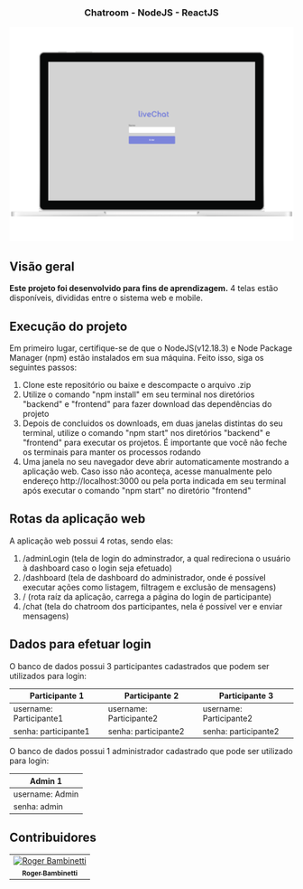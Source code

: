 <h3 align="center">
	Chatroom - NodeJS - ReactJS
</h3>

<p align="center">
<img
		width="700"
		src="https://github.com/RogerBambinetti/live-chat-nodejs/blob/master/preview/Screenshot0.png">
</p>

## Visão geral

**Este projeto foi desenvolvido para fins de aprendizagem.** 4 telas estão disponíveis, divididas entre o sistema web e mobile.

## Execução do projeto

Em primeiro lugar, certifique-se de que o NodeJS(v12.18.3) e Node Package Manager (npm) estão instalados em sua máquina. Feito isso, siga os seguintes passos:

1. Clone este repositório ou baixe e descompacte o arquivo .zip
2. Utilize o comando "npm install" em seu terminal nos diretórios "backend" e "frontend" para fazer download das dependências do projeto
3. Depois de concluidos os downloads, em duas janelas distintas do seu terminal, utilize o comando "npm start" nos diretórios "backend" e "frontend" para executar os projetos. É importante que você não feche os terminais para manter os processos rodando
4. Uma janela no seu navegador deve abrir automaticamente mostrando a aplicação web. Caso isso não aconteça, acesse manualmente pelo endereço http://localhost:3000 ou pela porta indicada em seu terminal após executar o comando "npm start" no diretório "frontend"

## Rotas da aplicação web

A aplicação web possui 4 rotas, sendo elas:

1. /adminLogin (tela de login do adminstrador, a qual redireciona o usuário à dashboard caso o login seja efetuado)
2. /dashboard (tela de dashboard do administrador, onde é possível executar ações como listagem, filtragem e exclusão de mensagens)
3. / (rota raíz da aplicação, carrega a página do login de participante)
4. /chat (tela do chatroom dos participantes, nela é possível ver e enviar mensagens)

## Dados para efetuar login

O banco de dados possui 3 participantes cadastrados que podem ser utilizados para login:

|       Participante 1      |      Participante 2      |      Participante 3      |
| ------------------------- | ------------------------ | ------------------------ |
|  username: Participante1  |  username: Participante2 | username: Participante2  |
|  senha: participante1     |  senha: participante2    | senha: participante2     |

O banco de dados possui 1 administrador cadastrado que pode ser utilizado para login:

| Admin 1  	    |
| ----------------- |
|  username: Admin  |
|  senha: admin     |

## Contribuidores

<table>
  <tr>
<td align="center"><a href="https://github.com/RogerBambinetti"><img src="https://avatars0.githubusercontent.com/u/50684839?s=460&v=4" width="100px;" alt="Roger Bambinetti"/><br /><sub><b>Roger Bambinetti</b></sub></a></td>
  </tr>
</table>

